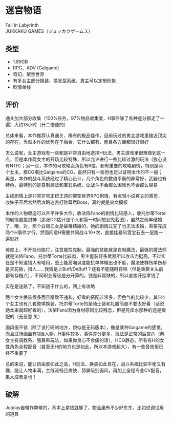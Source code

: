 # 迷宫物语
Fall In Labyrinth  
JUKKAKU GAMES（ジュッカクゲームス）

## 类型
- 1.89GB
- RPG、ADV (Galgame)
- 奇幻、架空世界
- 有多女主部分换装、换发型系统，男主可以定制形象
- 剧情单线

## 评价
通关加大部分收集（100%任务，97%物品收集度，H事件除了各种差分都走了一遍）大约13小时（开二倍速的）

总体来看，本作推荐认真通关，稀有的极品佳作，目前玩过的男主游戏里接近顶尖的存在，当然本作的优势在于融合，它什么都有，而且各方面都很好很好

怎么说呢，女主游戏有一些都是非常自由地选择H玩法，男主游戏里很难做到这一点，但是本作两女主的开场比较特殊，所以允许进行一些比较过激的玩法（放心没有NTR）；另一点，本作的可攻略女角色有6位，都有重要的攻略剧情，特别是两个女主，那CG堪比Galgame的CG，虽然只有一张但也足以证明本作的不一般；再是，本作的战斗系统经过了精心设计，几个角色的数值平衡的非常好，武器也有特色，最特别的是自制魔法和宝石系统，让战斗不会那么困难也不会那么容易

主线剧情上是非常非常正统王道的架空世界RPG剧情，有点轻小说爽文的感觉，收妹子开后宫然后攻略迷宫打败幕后Boss，真的就是爽文模板

本作的人物塑造可以齐平许多大作，收法侬Fano的剧情比较感人，收托尔蒂Torte的剧情直接封神（那张CG估计是个人都第一时间想到先截图），虽然之前早结婚了，哦，对，那个白银乙女是最难结婚的，她的剧情过完了也无法求婚，需要完成两个H事件才行，然而同意H需要共同战斗10+次，直接挂暴风雪宝石去一层跑一遍就好

难度上，不开挂也能打，注意属性克制，最强的技能就是自制魔法，最强的魔法师就是法侬Fano，托尔蒂Torte比较肉，男主能装好多武器所以攻击力挺高，不过实在是不知道猎人有啥用，战士能高嘲讽度能抗单体输出也不低，魔法使群伤单伤都是天花板，猎人……我猜是上Buff/DeBuff？还有不能随时存档（但是重要关头前都有存档点），不同职业等级是分开算的，钱是非常缺的，所以直接开挂拿钱了

实在是迷路了，不知道干什么的，网上有攻略


两个女主换装很多而且精致不违和，好看的搭配非常多，但色气的比较少，其它4个女主也有几套整体换装，托尔蒂Torte的圣骑士装和礼服简直不要太好看（话说她本来就超好看的），法侬Fano因为身材原因比较残念，但是死库水那种的还是很配的（无恶意 笑）


画风很不错（除了该打码的地方，貌似是无码版本），像是某种Galgame的感觉，而且过场画面有Q版人物，H事件较多，事件差分更多，玩法是正常的后宫向（两女主有调教系、强暴系玩法，如果你良心不会痛的话），HCG静态，所有有H的女性角色全程配音（甚至无H的地方也是如此，所以本游戏超大），有一些音效但已经不重要了

总的来说，能让自由度如此之高，H玩法、换装如此自在，战斗系统比较平衡又有趣，能让人物丰满，主线流畅且爽快，舔屏级别画风，再加上全程专业CV配音，集大成者是也！

## 破解
Joiplay自带作弊够的，基本上拿钱就够了，物品里有不少好东东，比如说调试用的道具